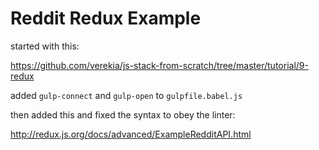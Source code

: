 # Reddit Redux Example

started with this:

https://github.com/verekia/js-stack-from-scratch/tree/master/tutorial/9-redux

added `gulp-connect` and `gulp-open` to `gulpfile.babel.js`

then added this and fixed the syntax to obey the linter:

http://redux.js.org/docs/advanced/ExampleRedditAPI.html
